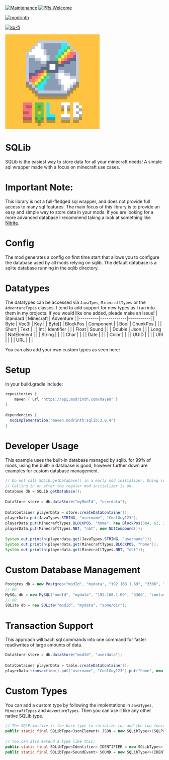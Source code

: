 [![Maintenance](https://img.shields.io/badge/Maintained%3F-yes-green.svg)](https://GitHub.com/Naereen/StrapDown.js/graphs/commit-activity)
[![PRs Welcome](https://img.shields.io/badge/PRs-welcome-brightgreen.svg?style=flat-square)](http://makeapullrequest.com)

[<img alt="modrinth" height="40" src="https://cdn.jsdelivr.net/npm/@intergrav/devins-badges@3/assets/compact/available/modrinth_vector.svg">](https://modrinth.com/plugin/sqlib)

[![ko-fi](https://ko-fi.com/img/githubbutton_sm.svg)](https://ko-fi.com/G2G4DZF4D)

<img src="https://raw.githubusercontent.com/MrNavaStar/SQLib/master/src/main/resources/assets/sqlib/icon.png" width="300" height="300">

# SQLib
SQLib is the easiest way to store data for all your minecraft needs! A simple sql wrapper made with a focus on minecraft use cases.

# Important Note:
This library is not a full-fledged sql wrapper, and does not provide full access to many sql features. 
The main focus of this library is to provide an easy and simple way to store data in your mods.
If you are looking for a more advanced database I recommend taking a look at something like [Nitrite](https://github.com/nitrite/nitrite-java).

# Config
The mod generates a config on first time start that allows you to configure the database used by all mods relying on sqlib. 
The default database is a sqlite database running in the sqlib directory.

# Datatypes
The datatypes can be accessed via `JavaTpes`, `MinecraftTypes` or the `AdventureTypes` classes. I tend to add support for new types as I run into them in my projects. If you would like one added, pleade make an issue!
| Standard | Minecraft   | Adventure |
|----------|-------------|-----------|
| Byte     | Vec3i       | Key       |
| Byte[]   | BlockPos    | Component |
| Bool     | ChunkPos    |           |
| Short    | Text        |           |
| Int      | Identifier  |           |
| Float    | Sound       |           |
| Double   | Json        |           |
| Long     | NbtElement  |           |
| String   |             |           |
| Char     |             |           |
| Date     |             |           |
| Color    |             |           |
| UUID     |             |           |
| URI      |             |           |
| URL      |             |           |

You can also add your own custom types as seen here:

# Setup
In your build.gradle include:
``` gradle
repositories {
    maven { url "https://api.modrinth.com/maven" }
}

dependencies {
  modImplementation("maven.modrinth:sqlib:3.0.4")
}
```

# Developer Usage
This example uses the built-in database managed by sqlib. for 99% of mods, using the built-in database is good, however 
further down are examples for custom database management.
```java
// Do not call SQLib.getDatabase() in a early mod initializer. Doing so will likely crash your mod.
// Calling in or after the regular mod initializer is ok.
Database db = SQLib.getDatabase();

DataStore store = db.dataStore("myModId", "userdata");
        
DataContainer playerData = store.createDataContainer();
playerData.put(JavaTypes.STRING, "username", "CoolGuy123");
playerData.put(MinecraftTypes.BLOCKPOS, "home", new BlockPos(304, 62, 37));
playerData.put(MinecraftTypes.NBT, "nbt", new NbtCompound());

System.out.println(playerdata.get(JavaTypes.STRING, "username"));
System.out.println(playerdata.get(MinecraftTypes.BLOCKPOS, "home"));
System.out.println(playerdata.get(MinecraftTypes.NBT, "nbt"));
```

# Custom Database Management
```java
Postgres db = new Postgres("modId", "mydata", "192.168.1.69", "3306", "cooluser", "radman");
// OR
MySQL db = new MySQL("modId", "mydata", "192.168.1.69", "3306", "cooluser", "radman");
// OR
SQLite db = new SQLite("modId", "mydata", "some/dir");
```

# Transaction Support
This approach will bach sql commands into one command for faster read/writes of large amounts of data.
```java
DataStore store = db.dataStore("modId", "userdata");

DataContainer playerData = table.createDataContainer();
playerData.transaction().put("username", "CoolGuy123").put("home", new BlockPos(304, 62, 37).commit();
```

# Custom Types
You can add a custom type by following the implentations in `JavaTypes`, `MinecraftTypes` and `AdventureTypes`. Then you can use it like any other native SQLib type.
```java
// The SQLPrimitive is the base type to serialize to, and the two function lambdas are to serialize and deserialize from it
public static final SQLibType<JsonElement> JSON = new SQLibType<>(SQLPrimitive.STRING, JsonElement::toString, JsonParser::parseString);

// You can also extend a type like this:
public static final SQLibType<Identifier> IDENTIFIER = new SQLibType<>(SQLPrimitive.STRING, Identifier::toString, Identifier::tryParse);
public static final SQLibType<SoundEvent> SOUND = new SQLibType<>(IDENTIFIER, SoundEvent::getId, SoundEvent::of);
```
